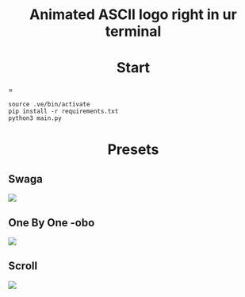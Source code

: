 <h1 align=center>Animated ASCII logo right in ur terminal</h1>


<h1 align=center>Start</h1>=

```python3 -m venv .ve
source .ve/bin/activate
pip install -r requirements.txt
python3 main.py
```



<h1 align=center>Presets</h1>

<h2>Swaga</h2>
<img src="./assets/swaga.GIF"/>

<h2>One By One -obo</h2>
<img src="./assets/obo.GIF"/>

<h2>Scroll</h2>
<img src="./assets/obo.GIF"/>
